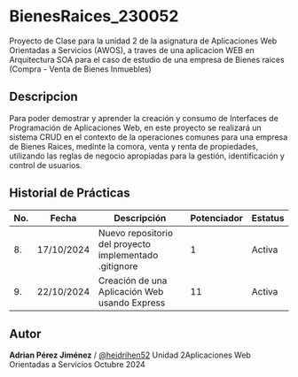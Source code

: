 # BienesRaices_230052
Proyecto de Clase  para la unidad 2 de la asignatura de Aplicaciones Web Orientadas a Servicios (AWOS), a traves de una aplicacion WEB en Arquitectura SOA para el caso de estudio de una empresa de Bienes raices (Compra - Venta de Bienes Inmuebles)
## Descripcion
Para poder demostrar y aprender la creación y consumo de Interfaces de Programación de Aplicaciones Web, en este proyecto se realizará un sistema CRUD en el contexto de la operaciones comunes para una empresa de Bienes Raices, medinte la comora, venta y renta de propiedades, utilizando las reglas de negocio apropiadas para la gestión, identificación y control de usuarios.
## Historial de Prácticas
|No.|Fecha|Descripción|Potenciador|Estatus|
|----|----|----|----|----|
|8.|17/10/2024|Nuevo repositorio del proyecto implementado .gitignore|1|Activa|
|9.|22/10/2024|Creación de una Aplicación Web usando Express|11|Activa|

## Autor
**Adrian Pérez Jiménez** / [@heidrihen52](https://github.com/heidrihen52)
Unidad 2Aplicaciones Web Orientadas a Servicios
Octubre 2024
